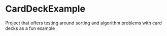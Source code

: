 # CardDeckExample
Project that offers testing around sorting and algorithm problems with card decks as a fun example 
